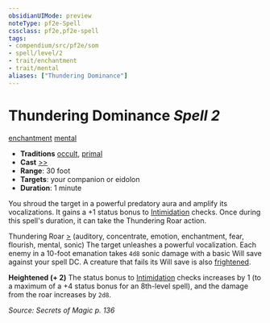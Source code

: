 ```yaml
---
obsidianUIMode: preview
noteType: pf2e-Spell
cssclass: pf2e,pf2e-spell
tags:
- compendium/src/pf2e/som
- spell/level/2
- trait/enchantment
- trait/mental
aliases: ["Thundering Dominance"]
---
```

# Thundering Dominance *Spell 2*   
[enchantment](rules/traits/enchantment.md "Enchantment School Trait")  [mental](rules/traits/mental.md "Mental Effect Trait")  

- **Traditions** [occult](rules/traits/occult.md "Occult Tradition Trait"), [primal](rules/traits/primal.md "Primal Tradition Trait")
- **Cast** [>>](rules/core-rulebook/chapter-9-playing-the-game.md#Actions "Two-Action") 
- **Range**: 30 foot
- **Targets**: your companion or eidolon
- **Duration**: 1 minute

You shroud the target in a powerful predatory aura and amplify its vocalizations. It gains a +1 status bonus to [Intimidation](compendium/skills.md#Intimidation) checks. Once during this spell's duration, it can take the Thundering Roar action.

Thundering Roar [>](rules/core-rulebook/chapter-9-playing-the-game.md#Actions "Single Action") (auditory, concentrate, emotion, enchantment, fear, flourish, mental, sonic) The target unleashes a powerful vocalization. Each enemy in a 10-foot emanation takes `4d8` sonic damage with a basic Will save against your spell DC. A creature that fails its Will save is also [frightened](rules/conditions.md#Frightened).

**Heightened (+ 2)** The status bonus to [Intimidation](compendium/skills.md#Intimidation) checks increases by 1 (to a maximum of a +4 status bonus for an 8th-level spell), and the damage from the roar increases by `2d8`.

*Source: Secrets of Magic p. 136*